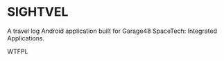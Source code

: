 # SIGHTVEL

A travel log Android application built for Garage48 SpaceTech: Integrated Applications.

WTFPL
